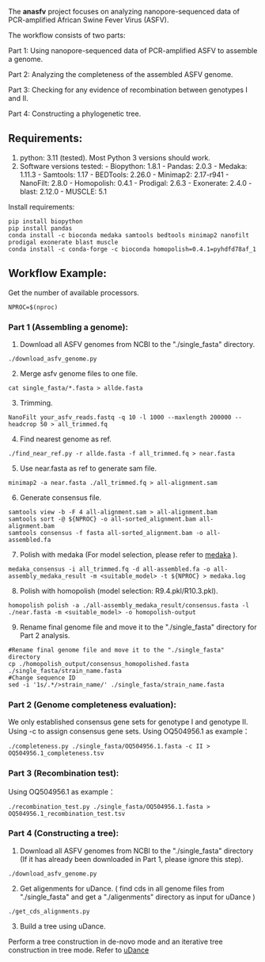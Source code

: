 
The **anasfv** project focuses on analyzing nanopore-sequenced data of PCR-amplified African Swine Fever Virus (ASFV). 

The workflow consists of two parts:

Part 1: Using nanopore-sequenced data of PCR-amplified ASFV to assemble a genome.

Part 2: Analyzing the completeness of the assembled ASFV genome.

Part 3: Checking for any evidence of recombination between genotypes I and II.

Part 4: Constructing a phylogenetic tree.

## Requirements:

1. python: 3.11 (tested). Most Python 3 versions should work.
2. Software versions tested:
	 \- Biopython: 1.8.1
	 \- Pandas: 2.0.3
	 \- Medaka: 1.11.3
 	 \- Samtools: 1.17
  	 \- BEDTools: 2.26.0
  	 \- Minimap2: 2.17-r941
  	 \- NanoFilt: 2.8.0
  	 \- Homopolish: 0.4.1
  	 \- Prodigal: 2.6.3
  	 \- Exonerate: 2.4.0
  	 \- blast: 2.12.0
  	 \- MUSCLE: 5.1
  	 
 
Install requirements:
```
pip install biopython
pip install pandas
conda install -c bioconda medaka samtools bedtools minimap2 nanofilt prodigal exonerate blast muscle
conda install -c conda-forge -c bioconda homopolish=0.4.1=pyhdfd78af_1
```
## Workflow Example:
Get the number of available processors.
```
NPROC=$(nproc)
```
### Part 1 (Assembling a genome):
1. Download all ASFV genomes from NCBI to the "./single_fasta" directory.
```
./download_asfv_genome.py
```
2. Merge asfv genome files to one file.
```
cat single_fasta/*.fasta > allde.fasta
```
3. Trimming.
```
NanoFilt your_asfv_reads.fastq -q 10 -l 1000 --maxlength 200000 --headcrop 50 > all_trimmed.fq
```
4. Find nearest genome as ref.
```
./find_near_ref.py -r allde.fasta -f all_trimmed.fq > near.fasta
```
5. Use near.fasta as ref to generate sam file.
```
minimap2 -a near.fasta ./all_trimmed.fq > all-alignment.sam
```
6. Generate consensus file.
```
samtools view -b -F 4 all-alignment.sam > all-alignment.bam
samtools sort -@ ${NPROC} -o all-sorted_alignment.bam all-alignment.bam
samtools consensus -f fasta all-sorted_alignment.bam -o all-assembled.fa
```
7. Polish with medaka (For model selection, please refer to [medaka](https://github.com/nanoporetech/medaka#Models) ).
```
medaka_consensus -i all_trimmed.fq -d all-assembled.fa -o all-assembly_medaka_result -m <suitable_model> -t ${NPROC} > medaka.log
```
8. Polish with homopolish (model selection: R9.4.pkl/R10.3.pkl).
```
homopolish polish -a ./all-assembly_medaka_result/consensus.fasta -l ./near.fasta -m <suitable_model> -o homopolish-output
```
9. Rename final genome file and move it to the "./single_fasta" directory for Part 2 analysis.
```
#Rename final genome file and move it to the "./single_fasta" directory
cp ./homopolish_output/consensus_homopolished.fasta ./single_fasta/strain_name.fasta
#Change sequence ID
sed -i '1s/.*/>strain_name/' ./single_fasta/strain_name.fasta
```
### Part 2 (Genome completeness evaluation):
We only established consensus gene sets for genotype I and genotype II. Using -c to assign consensus gene sets.
Using OQ504956.1 as example：
```
./completeness.py ./single_fasta/OQ504956.1.fasta -c II > OQ504956.1_completeness.tsv
```
### Part 3 (Recombination test):
Using OQ504956.1 as example：
```
./recombination_test.py ./single_fasta/OQ504956.1.fasta > OQ504956.1_recombination_test.tsv
```
### Part 4 (Constructing a tree):
1. Download all ASFV genomes from NCBI to the "./single_fasta" directory (If it has already been downloaded in Part 1, please ignore this step).
```
./download_asfv_genome.py
```
2. Get aligenments for uDance.
( find cds in all genome files from "./single_fasta" and get a "./aligenments" directory as input for uDance )
```
./get_cds_alignments.py
```
3. Build a tree using uDance.

Perform a tree construction in de-novo mode and an iterative tree construction in tree mode.
Refer to [uDance](https://github.com/balabanmetin/uDance)
